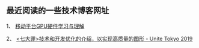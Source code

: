 ## 最近阅读的一些技术博客网址
1、
[移动平台GPU硬件学习与理解](https://zhuanlan.zhihu.com/p/347001411)

2、
[<七大罪>技术和开发优化的介绍，以实现高质量的图形 - Unite Tokyo 2019](https://www.bilibili.com/video/BV1AJ411q7cy?from=search&seid=18275380707843654250)